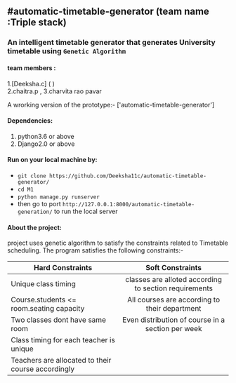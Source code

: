 #automatic-timetable-generator (team name :Triple stack)
----------------------------------------------------------------------------------------------------------------------------
### An intelligent timetable generator that generates University timetable using `Genetic Algorithm`

#### team members :
1.[Deeksha.c] (    )<br>
2.chaitra.p ,
3.charvita rao pavar

  A wrorking version of the prototype:- ['automatic-timetable-generator'] 
 #### Dependencies:
 1. python3.6 or above
 2. Django2.0 or above
 
#### Run on your local machine by:
* `git clone https://github.com/Deeksha11c/automatic-timetable-generator/`
* `cd M1`
* `python manage.py runserver`
* then go to port `http://127.0.0.1:8000/automatic-timetable-generation/` to run the local server

#### About the project:
project uses genetic algorithm to satisfy the constraints related to Timetable scheduling. The program satisfies the following constraints:- 

| Hard Constraints                                  | Soft Constraints                                     |
| --------------------------------------------------|:----------------------------------------------------:|
| Unique class timing                               | classes are alloted according to section requirements|
| Course.students <= room.seating capacity          | All courses are according to their department        |
| Two classes dont have same room                   | Even distribution of course in a section per week    |
| Class timing for each teacher is unique           |
| Teachers are allocated to their course accordingly|


